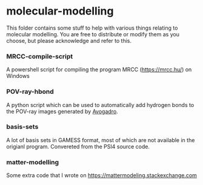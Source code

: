 # molecular-modelling

This folder contains some stuff to help with various things relating to molecular modelling. You are free to distribute or modify them as you choose, but please acknowledge and refer to this.

### MRCC-compile-script

A powershell script for compiling the program MRCC (https://mrcc.hu/) on Windows

### POV-ray-hbond

A python script which can be used to automatically add hydrogen bonds to the POV-ray images generated by [Avogadro](https://avogadro.cc/).

### basis-sets

A lot of basis sets in GAMESS format, most of which are not available in the origianl program. Convereted from the PSI4 source code.

### matter-modelling

Some extra code that I wrote on https://mattermodeling.stackexchange.com
